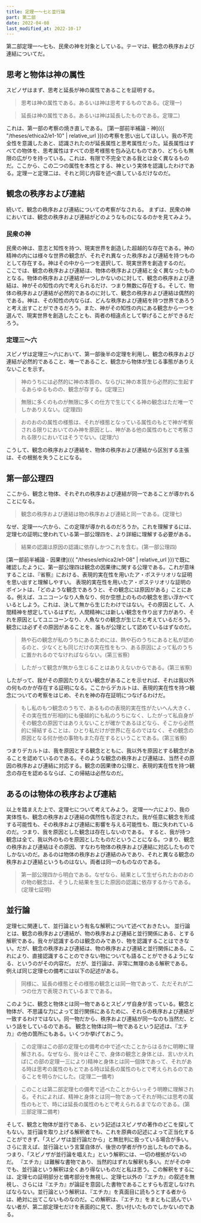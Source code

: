 ```yaml
---
title: 定理一～七と並行論
part: 第二部
date: 2022-04-08
last_modified_at: 2022-10-17
---
```


第二部定理一～七も、民衆の神を対象としている。テーマは、観念の秩序および連結についてだ。

## 思考と物体は神の属性

スピノザはまず、思考と延長が神の属性であることを証明する。

>思考は神の属性である。あるいは神は思考するものである。(定理一)

>延長は神の属性である。あるいは神は延長したものである。定理二)

これは、第一部の考察の焼き直しである。
[第一部前半補論 - 神]({{ "/theses/ethica2/e1-10" | relative_url }})の考察を思い出してほしい。我の不完全性を意識したあと、認識されたのが延長属性と思考属性だった。延長属性はすべての物体を、思考属性はすべての思考様態を包み込むものであり、どちらも無限の広がりを持っている。これは、有限で不完全である我とは全く異なるものだ。ここから、この二つの属性を本性とする、神という実体を認識したわけである。定理一と定理二は、それと同じ内容を述べ直しているだけなのだ。

## 観念の秩序および連結

続いて、観念の秩序および連結についての考察がなされる。
まずは、民衆の神においては、観念の秩序および連結がどのようなものになるのかを見てみよう。

### 民衆の神

民衆の神は、意志と知性を持つ、現実世界を創造した超越的な存在である。神の精神の内には様々な世界の観念が、それぞれ異なった秩序および連結を持つものとして存在する。神はその中から一つを選択して、現実世界を創造するのだ。
ここでは、観念の秩序および連結は、物体の秩序および連結と全く異なったものとなる。物体の秩序および連結が一つしかないのに対して、観念の秩序および連結は、神がその知性の内で考えられるだけ、つまり無数に存在する。そして、物体の秩序および連結が必然的であるのに対して、観念の秩序および連結は偶然的である。神は、その知性の内ならば、どんな秩序および連結を持つ世界であろうと考え出すことができるだろう。また、神がその知性の内にある観念から一つを選んで、現実世界を創造したことも、両者の相違点として挙げることができるだろう。

### 定理三～六

スピノザは定理三～六において、第一部後半の定理を利用し、観念の秩序および連結が必然的であること、唯一であること、観念から物体が生じる事態がありえないことを示す。

>神のうちには必然的に神の本質の、ならびに神の本質から必然的に生起するあらゆるものの、観念が存する。(定理三)

>無限に多くのものが無限に多くの仕方で生じてくる神の観念はただ唯一でしかありえない。(定理四)

>おのおのの属性の様態は、それが様態となっている属性のもとで神が考察される限りにおいてのみ神を原因とし、神がある他の属性のもとで考察される限りにおいてはそうでない。(定理六)

こうして、観念の秩序および連結を、物体の秩序および連結から区別する主張は、その根拠を失うことになる。

## 第一部公理四

ここから、観念と物体、それぞれの秩序および連結が同一であることが導かれることになる。

>観念の秩序および連結は物の秩序および連結と同一である。(定理七)

なぜ、定理一～六から、この定理が導かれるのだろうか。これを理解するには、定理七の証明に使われている第一部公理四を、より詳細に理解する必要がある。

>結果の認識は原因の認識に依存しかつこれを含む。(第一部公理四)

[第一部前半補論 - 因果律]({{ "/theses/ethica2/e1-08" | relative_url }})で既に確認したように、第一部公理四は観念の因果律に関する公理である。これが意味することは、『省察』における、表現的実在性を用いたア・ポステリオリな証明を思い出すと理解しやすい。
表現的実在性を用いたア・ポステリオリな証明のポイントは、「どのような観念であろうと、その観念には原因がある」ことにある。例えば、ユニコーンなり人魚なり、何か空想上のものの観念を思い浮かべているとしよう。これは、決して無から生じたわけではない。その原因として、人間精神を想定しているはずだ。人間精神には新しい観念を作り出す力があり、それを原因としてユニコーンなり、人魚なりの観念が生じたと考えているだろう。観念には必ずその原因があることを、誰もが公理として認めているはずなのだ。

>熱や石の観念が私のうちにあるためには、熱や石のうちにあると私が認めるのと、少なくとも同じだけの実在性をもつ、ある原因によって私のうちに置かれるのでなければならない。(第三省察)

>したがって観念が無から生じることはありえないからである。(第三省察)

したがって、我がその原因たりえない観念があることを示せれば、それは我以外の何ものかが存在する証明になる。ここからデカルトは、表現的実在性を持つ観念についての考察をはじめ、それを神の存在証明につなげるわけだ。

>もし私のもつ観念のうちで、あるものの表現的実在性がたいへん大きく、その実在性が形相的にも優越的にも私のうちになく、したがって私自身がその観念の原因ではありえないことが確かであるほどなら、そこから必然的に帰結することは、ひとり私だけが世界に在るのではなく、その観念の原因となる何か他の事物もまた存在するということである。(第三省察)

つまりデカルトは、我を原因とする観念とともに、我以外を原因とする観念があることを認めているのである。そのような観念の秩序および連結は、当然その原因の秩序および連結に対応する。観念の因果律の公理と、表現的実在性を持つ観念の存在を認めるならば、この帰結は必然なのだ。

## あるのは物体の秩序および連結

以上を踏まえた上で、定理七について考えてみよう。
定理一～六により、我の実体性も、観念の秩序および連結の偶然性も否定された。我が任意に観念を形成する可能性も、その秩序および連結に影響を与える可能性も、既に失われているのだ。つまり、我を原因とした観念は存在しないのである。
すると、我が持つ観念は全て、我以外のものを原因としたものだということになる。つまり、観念の秩序および連結はその原因、すなわち物体の秩序および連結に対応したものでしかないのだ。あるのは物体の秩序および連結のみであり、それと異なる観念の秩序および連結というものはない。両者は同一のものなのである。

>第一部公理四から明白である。なぜなら、結果として生ぜられたおのおのの物の観念は、そうした結果を生じた原因の認識に依存するからである。(定理七証明)

## 並行論

定理七に関連して、並行論という有名な解釈について述べておきたい。
並行論とは、観念の秩序および連結が、物の秩序および連結と並行関係にある、とする解釈である。我々が認識するのは観念のみであり、物を認識することはできない。だが、観念の秩序および連結は、物の秩序および連結と並行関係にある。これにより、直接認識することのできない物についても語ることができるようになる、というのがその内容だ。
だが、並行論は、非常に無理のある解釈である。例えば同じ定理七の備考には以下の記述がある。

>同様に、延長の様態とその様態の観念とは同一物であって、ただそれが二つの仕方で表現されているまでである。

このように、観念と物体とは同一物であるとスピノザ自身が言っている。観念と物体が、不思議な力によって並行関係にあるために、それらの秩序および連結が一致するわけではない。同一物だから、秩序および連結が同一なのも当然だ、という話をしているのである。
観念と物体は同一物であるという記述は、『エチカ』の他の箇所にもある。いくつか挙げておこう。

>この定理はこの部の定理七の備考の中で述べたことからはるかに明瞭に理解される。なぜなら、我々はそこで、身体の観念と身体とは、言いかえれば(この部の定理一三により)精神と身体とは同一個体であって、それがある時は思考の属性のもとである時は延長の属性のもとで考えられるのであることを明らかにした。(定理二一備考)

>このことは第二部定理七の備考で述べたことからいっそう明瞭に理解される。それによれば、精神と身体とは同一物であってそれが時には思考の属性のもとで、時には延長の属性のもとで考えられるまでなのである。(第三部定理二備考)

そして、観念と物体が並行である、という記述はスピノザの著作のどこを探してもない。並行論を取り上げる解釈者でも、これを原典の記述によって正当化することができず、「スピノザは並行論だから」と無批判に扱っている場合が多い。さらに言えば、並行論という言葉自体が、後世の学者が作り出したものである。つまり、「スピノザが並行論を唱えた」という解釈には、一切の根拠がないのだ。
『エチカ』は難解な書物であり、当然的はずれな解釈も多い。だがその中でも、並行論という解釈は全くあり得ないものだと私は思う。この解釈をするには、定理七の証明部分と備考部分を無視し、定理七以外の『エチカ』の叙述を無視し、さらには『エチカ』が論証を意図した書物であることすらも否定しなければならない。並行論という解釈は、『エチカ』を真面目に読もうとする者からは、絶対に出てこないものなのだ。この解釈は、『エチカ』をまともに読んでいない者が、第二部定理七だけを表面的に見て、思い付いたものでしかないのである。
